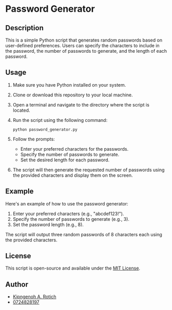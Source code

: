 
# Password Generator

## Description
This is a simple Python script that generates random passwords based on user-defined preferences. Users can specify the characters to include in the password, the number of passwords to generate, and the length of each password.

## Usage
1. Make sure you have Python installed on your system.

2. Clone or download this repository to your local machine.

3. Open a terminal and navigate to the directory where the script is located.

4. Run the script using the following command:
   ```
   python password_generator.py
   ```

5. Follow the prompts:
   - Enter your preferred characters for the passwords.
   - Specify the number of passwords to generate.
   - Set the desired length for each password.

6. The script will then generate the requested number of passwords using the provided characters and display them on the screen.

## Example
Here's an example of how to use the password generator:

1. Enter your preferred characters (e.g., "abcdef123!").
2. Specify the number of passwords to generate (e.g., 3).
3. Set the password length (e.g., 8).

The script will output three random passwords of 8 characters each using the provided characters.

## License
This script is open-source and available under the [MIT License](LICENSE).

## Author
- [Kipngenoh A. Rotich](https://github.com/kipngenohaaron)
- [0724828197](kipngenohaaron@gmail.com)
